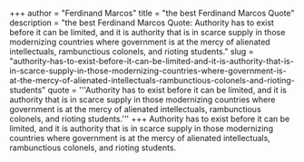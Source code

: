 +++
author = "Ferdinand Marcos"
title = "the best Ferdinand Marcos Quote"
description = "the best Ferdinand Marcos Quote: Authority has to exist before it can be limited, and it is authority that is in scarce supply in those modernizing countries where government is at the mercy of alienated intellectuals, rambunctious colonels, and rioting students."
slug = "authority-has-to-exist-before-it-can-be-limited-and-it-is-authority-that-is-in-scarce-supply-in-those-modernizing-countries-where-government-is-at-the-mercy-of-alienated-intellectuals-rambunctious-colonels-and-rioting-students"
quote = '''Authority has to exist before it can be limited, and it is authority that is in scarce supply in those modernizing countries where government is at the mercy of alienated intellectuals, rambunctious colonels, and rioting students.'''
+++
Authority has to exist before it can be limited, and it is authority that is in scarce supply in those modernizing countries where government is at the mercy of alienated intellectuals, rambunctious colonels, and rioting students.
